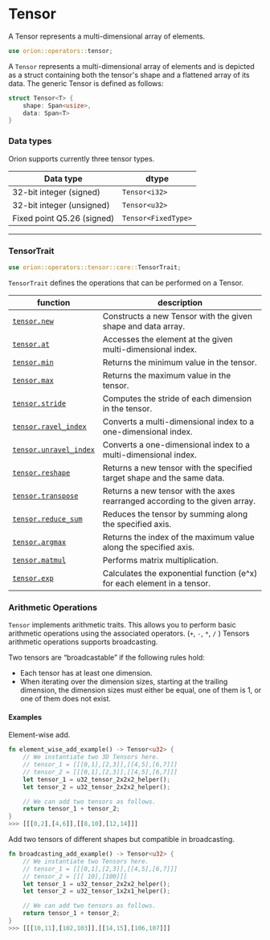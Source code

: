 # Tensor

A Tensor represents a multi-dimensional array of elements.

```rust
use orion::operators::tensor;
```

A `Tensor` represents a multi-dimensional array of elements and is depicted as a struct containing both the tensor's shape and a flattened array of its data. The generic Tensor is defined as follows:

```rust
struct Tensor<T> {
    shape: Span<usize>,
    data: Span<T>
}
```

### Data types

Orion supports currently three tensor types.

| Data type                  | dtype               |
| -------------------------- | ------------------- |
| 32-bit integer (signed)    | `Tensor<i32>`       |
| 32-bit integer (unsigned)  | `Tensor<u32>`       |
| Fixed point Q5.26 (signed) | `Tensor<FixedType>` |

***

### Tensor**Trait**

```rust
use orion::operators::tensor::core::TensorTrait;
```

`TensorTrait` defines the operations that can be performed on a Tensor.

| function | description |
| --- | --- |
| [`tensor.new`](https://orion.gizatech.xyz/apis/operators/tensor/tensor.new.md) | Constructs a new Tensor with the given shape and data array. |
| [`tensor.at`](https://orion.gizatech.xyz/apis/operators/tensor/tensor.at.md) | Accesses the element at the given multi-dimensional index. |
| [`tensor.min`](https://orion.gizatech.xyz/apis/operators/tensor/tensor.min.md) | Returns the minimum value in the tensor.     |
| [`tensor.max`](https://orion.gizatech.xyz/apis/operators/tensor/tensor.max.md) | Returns the maximum value in the tensor. |
| [`tensor.stride`](https://orion.gizatech.xyz/apis/operators/tensor/tensor.stride.md) | Computes the stride of each dimension in the tensor. |
| [`tensor.ravel_index`](https://orion.gizatech.xyz/apis/operators/tensor/tensor.ravel_index.md) | Converts a multi-dimensional index to a one-dimensional index. |
| [`tensor.unravel_index`](https://orion.gizatech.xyz/apis/operators/tensor/tensor.unravel_index.md) | Converts a one-dimensional index to a multi-dimensional index. |
| [`tensor.reshape`](https://orion.gizatech.xyz/apis/operators/tensor/tensor.reshape.md) | Returns a new tensor with the specified target shape and the same data.  |
| [`tensor.transpose`](https://orion.gizatech.xyz/apis/operators/tensor/tensor.transpose.md) | Returns a new tensor with the axes rearranged according to the given array. |
| [`tensor.reduce_sum`](https://orion.gizatech.xyz/apis/operators/tensor/tensor.reduce_sum.md) | Reduces the tensor by summing along the specified axis. |
| [`tensor.argmax`](https://orion.gizatech.xyz/apis/operators/tensor/tensor.argmax.md) | Returns the index of the maximum value along the specified axis.   |
| [`tensor.matmul`](https://orion.gizatech.xyz/apis/operators/tensor/tensor.matmul.md) | Performs matrix multiplication.  |
| [`tensor.exp`](https://orion.gizatech.xyz/apis/operators/tensor/tensor.exp.md) | Calculates the exponential function (e^x) for each element in a tensor. |

### Arithmetic Operations

`Tensor` implements arithmetic traits. This allows you to perform basic arithmetic operations using the associated operators. (`+`, `-`, `*`, `/` ) Tensors arithmetic operations supports broadcasting.

Two tensors are “broadcastable” if the following rules hold:

* Each tensor has at least one dimension.
* When iterating over the dimension sizes, starting at the trailing dimension, the dimension sizes must either be equal, one of them is 1, or one of them does not exist.

#### Examples

Element-wise add.

```rust
fn element_wise_add_example() -> Tensor<u32> {
    // We instantiate two 3D Tensors here.
    // tensor_1 = [[[0,1],[2,3]],[[4,5],[6,7]]]
    // tensor_2 = [[[0,1],[2,3]],[[4,5],[6,7]]]
    let tensor_1 = u32_tensor_2x2x2_helper();
    let tensor_2 = u32_tensor_2x2x2_helper();

    // We can add two tensors as follows.
    return tensor_1 + tensor_2;
}
>>> [[[0,2],[4,6]],[[8,10],[12,14]]]
```

Add two tensors of different shapes but compatible in broadcasting.

```rust
fn broadcasting_add_example() -> Tensor<u32> {
    // We instantiate two Tensors here.
    // tensor_1 = [[[0,1],[2,3]],[[4,5],[6,7]]]
    // tensor_2 = [[[ 10],[100]]]
    let tensor_1 = u32_tensor_2x2x2_helper();
    let tensor_2 = u32_tensor_1x2x1_helper();

    // We can add two tensors as follows.
    return tensor_1 + tensor_2;
}
>>> [[[10,11],[102,103]],[[14,15],[106,107]]]
```
